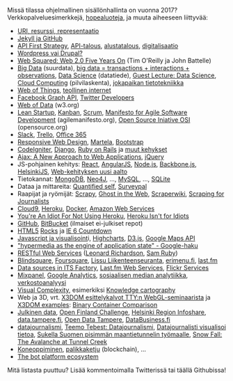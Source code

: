 <!-- 2017-01-25-OHSIHA-2016.md -->

<p>Missä tilassa ohjelmallinen sisällönhallinta on vuonna 2017? Verkkopalveluesimerkkejä, <a href="http://en.wikipedia.org/wiki/No_Silver_Bullet" target="_blank">hopealuoteja</a>,  ja muuta aiheeseen liittyvää:</p>
<ul>
  <li><a href="https://www.w3.org/TR/webarch/#p21">URI, resurssi, representaatio</a></li>
  <li><a href="https://help.github.com/articles/using-jekyll-as-a-static-site-generator-with-github-pages/">Jekyll ja GitHub</a></li>
<li><a href="http://apievangelist.com/2014/08/11/what-is-an-api-first-strategy-adding-some-dimensions-to-this-new-question/">API First Strategy</a>, <a href="http://digitalistnetwork.com/digitalisti-apitalisti/">API-talous</a>, <a href="https://www.etla.fi/blog/2015/11/23/platform-historiaa-ominaispiirteita-ja-maaritelma/">alustatalous</a>, <a href="http://www.slideshare.net/jukkahuhtamaki/digitalisaatio-muuttaa-kaiken-opetuksenkin">digitalisaatio</a></li>
<li><a class="ext" href="https://www.facebook.com/photo.php?fbid=10152078533343449&amp;set=a.190507928448.122591.760563448&amp;type=1&amp;theater" target="_blank">Wordpress vai Drupal?</a></li>
<li><a href="http://www.web2summit.com/web2009/public/schedule/detail/10194" target="_blank">Web Squared: Web 2.0 Five Years On</a> (Tim O'Reilly ja John Battelle)</li>
<li><a href="http://bits.blogs.nytimes.com/2012/12/31/big-data-rise-of-the-machines/" target="_blank">Big Data</a> (suurdata), <a href="http://usscospeaks.com/wp-content/uploads/2013/02/Big-Data.jpg">big data = transactions + interactions + observations</a>, <a href="http://en.wikipedia.org/wiki/Data_science" target="_blank">Data Science</a> (datatiede), <a href="http://ouzor.github.io/blog/2015/04/29/tty-datascience-lecture.html">Guest Lecture: Data Science</a>, <a href="http://en.wikipedia.org/wiki/Cloud_computing" target="_blank">Cloud Computing</a> (pilvilaskenta), <a href="http://fi.wikipedia.org/wiki/Jokapaikan_tietotekniikka" target="_blank">jokapaikan tietotekniikka</a></li>
<li><a href="http://www.w3c.tut.fi/events/2014/1105-wot/index.html">Web of Things</a>, <a href="http://www.tekes.fi/ohjelmat-ja-palvelut/ohjelmat-ja-verkostot/teollinen-internet/">teollinen internet</a></li>
<li><a href="http://developers.facebook.com/docs/reference/api/" target="_blank">Facebook Graph API</a>, <a href="https://dev.twitter.com/">Twitter Developers</a></li>
<li><a href="https://www.w3.org/2013/data/">Web of Data</a>  (w3.org)</li>
<li><a href="https://twitter.com/AlekRossi/status/410730758089633792">Lean Startup</a>, <a href="http://reaktor.com/blog/kanban-auttaa-loytamaan-ongelmakohdat-ja-parannuskohteet/">Kanban</a>, <a href="http://fi.wikipedia.org/wiki/Scrum" target="_blank">Scrum</a>, <a href="http://www.agilemanifesto.org/" target="_blank">Manifesto for Agile Software Development</a> (agilemanifesto.org), <a href="http://www.opensource.org/" target="_blank">Open Source Iniative OSI</a> (opensource.org)</li>
<li>
  <a href="https://slack.com/">Slack</a>,
  <a href="https://trello.com/">Trello</a>,
  <a href="http://www.tivi.fi/Kaikki_uutiset/2015-02-25/Ilmainen-Office-365-nyt-opiskelijoille-3216328.html">Office 365</a>
</li>
<li><a href="http://en.wikipedia.org/wiki/Responsive_web_design" target="_blank">Responsive Web Design</a>, <a href="http://www.martela.fi/">Martela</a>, <a href="http://getbootstrap.com/">Bootstrap</a></li>
<li><a href="http://codeigniter.com/" target="_blank">CodeIgniter</a>, <a href="http://www.djangoproject.com/" target="_blank">Django</a>, <a href="http://www.rubyonrails.org/" target="_blank">Ruby on Rails</a> ja <a href="http://www.google.fi/search?aq=f&amp;sourceid=chrome&amp;ie=UTF-8&amp;q=web+framework" target="_blank">muut kehykset</a></li>
<li><a href="http://www.adaptivepath.com/ideas/ajax-new-approach-web-applications/">Ajax: A New Approach to Web Applications</a>, <a href="http://jquery.com/" target="_blank">jQuer</a><a href="http://jquery.com/" target="_blank">y</a></li>
<li>JS-pohjainen kehitys: <a href="https://facebook.github.io/react/">React</a>, <a href="https://angularjs.org/">AngularJS</a>, <a href="http://blite.iki.fi/artikkelit/javascript-nodejs-johdanto/" target="_blank">Node.js</a>, <a href="http://backbonejs.org/" target="_blank">Backbone.js</a>, <a href="http://helsinkijs.org/">HelsinkiJS</a>, <a href="http://geniem.fi/node-js-ja-web-kehityksen-uusi-aalto/">Web-kehityksen uusi aalto</a></li>
<li>Tietokannat: <a href="http://www.mongodb.org/" target="_blank">MongoDB</a>, <a href="http://www.neo4j.org/" target="_blank">Neo4J</a>, ..., <a href="http://www.mysql.com/" target="_blank">MySQL</a>, ..., <a href="http://www.sqlite.org/" target="_blank">SQLite</a></li>
<li>Dataa ja mittareita: <a href="http://quantifiedself.fi/">Quantified self</a>, <a href="http://www.surveypal.com/fi/">Surveypal</a></li>
<li>Raapijat ja ryömijät: <a href="http://scrapy.org/">Scrapy</a>, <a href="http://rimthong.com/ghost-in-the-web-scraping-with-phantom-and-casper/">Ghost in the Web</a>, <a href="https://scraperwiki.com/">Scraperwiki</a>, <a href="https://leanpub.com/scrapingforjournalists">Scraping for Journalists</a></li>
<li><a href="https://c9.io/">Cloud9</a>, <a href="http://www.heroku.com/" target="_blank">Heroku</a>, <a href="https://www.docker.com/">Docker</a>, <a href="http://aws.amazon.com/" target="_blank">Amazon Web Services</a></li>
<li><a href="http://railstips.org/blog/archives/2009/11/08/youre-an-idiot-for-not-using-heroku/" target="_blank">You're An Idiot For Not Using Heroku</a>, <a href="http://rdegges.com/heroku-isnt-for-idiots" target="_blank">Heroku Isn't for Idiots</a></li>
<li><a href="https://github.com/" target="_blank">GitHub</a>, <a href="http://bitbucket.org/" target="_blank">BitBucket</a> (ilmaiset ei-julkiset repot)</li>
<li><a href="http://dev.w3.org/html5/spec/Overview.html" target="_blank">HTML5</a><span> </span><a href="http://www.html5rocks.com/en/" target="_blank">Rocks</a><span> ja </span><a href="http://www.ie6countdown.com/" target="_blank">IE 6 Countdown</a></li>
<li><a href="http://datavisualization.ch/tools/13-javascript-libraries-for-visualizations" target="_blank">Javascript ja visualisoint</a>i, <a href="http://www.highcharts.com/" target="_blank">Highcharts</a>, <a href="http://d3js.org/">D3.js</a>, <a href="https://developers.google.com/maps/">Google Maps API</a></li>
<li><a href="http://www.google.fi/search?q=%22hypermedia+as+the+engine+of+application+state" target="_blank">"hypermedia as the engine of application state" - Google-haku</a></li>
<li><a href="http://oreilly.com/catalog/9780596529260/" target="_blank">RESTful Web Services</a> (<a href="http://www.oreillynet.com/pub/au/2556" target="_blank">Leonard Richardson</a>, <a href="http://www.oreillynet.com/pub/au/242" target="_blank">Sam Ruby</a>)</li>
<li><a href="http://blindsquare.com/" target="_blank">Blindsquare</a>, <a href="https://foursquare.com/" target="_blank">Foursquare</a>, <a href="http://lissu.tampere.fi/" target="_blank">Lissu Liikenteenseuranta</a>, <a href="http://www.erimenu.fi/" target="_blank">erimenu.fi</a>, <a href="http://last.fm/" target="_blank">last.fm</a></li>
<li><a href="http://data.itsfactory.fi/">Data sources in ITS Factory</a>, <a href="http://www.last.fm/api" target="_blank">Last.fm Web Services</a>, <a href="http://www.flickr.com/services/api/" target="_blank">Flickr Services</a></li>
<li><a href="https://mixpanel.com/" target="_blank">Mixpanel</a>, <a href="https://www.google.com/analytics/" target="_blank">Google Analytics</a>, <a href="http://openrisk.wordpress.com/2011/09/06/mita-sosiaalisessa-mediassa-tapahtuu/" target="_blank">sosiaalisen median analytiikka</a>, <a href="https://www.youtube.com/watch?v=2guKJfvq4uI">verkostoanalyysi</a></li>
<li><a href="http://www.visualcomplexity.com/">Visual Complexity</a>, esimerkiksi <a href="http://www.visualcomplexity.com/vc/project.cfm?id=623" target="_blank">Knowledge cartography</a></li>
<li>Web ja 3D, vrt. <a href="http://lively.cs.tut.fi/seminars/WebGL2011/x3dom-salonen.pdf" target="_blank">X3DOM esittelykalvot TTY:n WebGL-seminaarista</a> ja <a href="http://examples.x3dom.org/">X3DOM examples</a>: <a href="http://examples.x3dom.org/buddha/index.html">Binary Container Comparison</a></li>
<li><a href="http://julkinendata.fi/" target="_blank">Julkinen data,</a> <a href="http://openfinlandchallenge.fi">Open Finland Challenge</a>, <a href="http://www.hri.fi/fi/" target="_blank">Helsinki Region Infoshare</a>, <a href="http://data.tampere.fi/">data.tampere.fi</a>, <a href="http://www.facebook.com/home.php?sk=group_175241005863017" target="_blank">Open Data Tampere</a>, <a href="http://www.databusiness.fi/fi/etusivu/">DataBusiness.fi</a></li>
<li><a href="http://www.google.fi/search?q=datajournalismi" target="_blank">datajournalismi</a>, <a href="http://datajournalismi.blogspot.fi/" target="_blank">Teemo Tebest: Datajournalismi</a>, <a href="http://www.tut.fi/rajapinta/artikkelit/2013/2/datajournalisti-visualisoi-tietoa">Datajournalisti visualisoi tietoa</a>, <a href="http://yle.fi/uutiset/sukella_suomen_pisimman_maantietunnelin_tyomaalle/7657536">Sukella Suomen pisimmän maantietunnelin työmaalle</a>, <a href="http://www.nytimes.com/projects/2012/snow-fall/#/?part=tunnel-creek" target="_blank">Snow Fall: The Avalanche at Tunnel Creek</a></li>
<li><a href="https://www.coursera.org/specializations/machine-learning">Koneoppiminen</a>, <a href="http://digitalistnetwork.com/mullistaako-palikkaketju-liiketoimintasi/">palikkaketju</a> (blockchain), ...</li>
<li><a href="https://www.oreilly.com/ideas/infographic-the-bot-platform-ecosystem">The bot platform ecosystem</a></li>
</ul>
<p>Mitä listasta puuttuu? Lisää kommentoimalla Twitterissä tai täällä Githubissa!</p>